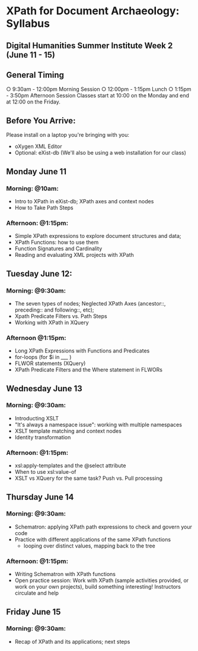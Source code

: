 # XPath for Document Archaeology: Syllabus 
## Digital Humanities Summer Institute Week 2 (June 11 - 15)
## General Timing 
○ 9:30am	-	12:00pm	 Morning	Session
○ 12:00pm	-	1:15pm Lunch
○ 1:15pm	-	3:50pm Afternoon	Session
Classes	start	at 10:00 on	the	Monday	and	end	at	12:00 on	the	Friday.	

## Before You Arrive: 
Please install on a laptop you're bringing with you: 
* oXygen XML Editor 
* Optional: eXist-db (We'll also be using a web installation for our class)

## Monday June 11
### Morning: @10am: 
* Intro to XPath in eXist-db; XPath axes and context nodes
* How to Take Path Steps

### Afternoon: @1:15pm: 
* Simple XPath expressions to explore document structures and data; 
* XPath Functions: how to use them 
* Function Signatures and Cardinality
* Reading and evaluating XML projects with XPath

## Tuesday June 12: 
### Morning: @9:30am: 
* The seven types of nodes; Neglected XPath Axes (ancestor::, preceding:: and following::, etc);
* Xpath Predicate Filters vs. Path Steps
* Working with XPath in XQuery

### Afternoon @1:15pm: 
* Long XPath Expressions with Functions and Predicates
* for-loops (for $i in ___ )
* FLWOR statements (XQuery)
* XPath Predicate Filters and the Where statement in FLWORs

## Wednesday June 13
### Morning: @9:30am:
* Introducting XSLT
* "It's always a namespace issue": working with multiple namespaces
* XSLT template matching and context nodes
* Identity transformation

### Afternoon: @1:15pm:
* xsl:apply-templates and the @select attribute
* When to use xsl:value-of 
* XSLT vs XQuery for the same task? Push vs. Pull processing


## Thursday June 14
### Morning: @9:30am:
* Schematron: applying XPath path expressions to check and govern your code
* Practice with different applications of the same XPath functions 
  * looping over distinct values, mapping back to the tree

### Afternoon: @1:15pm:
* Writing Schematron with XPath functions
* Open practice session: Work with XPath (sample activities provided, or work on your own projects), build something interesting! Instructors circulate and help

## Friday June 15 
### Morning: @9:30am: 
* Recap of XPath and its applications; next steps
